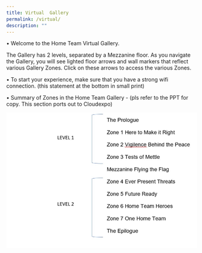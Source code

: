 ```yaml
---
title: Virtual  Gallery
permalink: /virtual/
description: ""
---
```

•	Welcome to the Home Team Virtual Gallery.

The Gallery has 2 levels, separated by a Mezzanine floor. As you navigate the Gallery, you will see lighted floor arrows and wall markers that reflect various Gallery Zones. Click on these arrows to access the various Zones. 

•	To start your experience, make sure that you have a strong wifi connection. (this statement at the bottom in small print)

•	Summary of Zones in the Home Team Gallery  - (pls refer to the PPT for copy. This section ports out to Cloudexpo)

![](/images/chart.jpg)